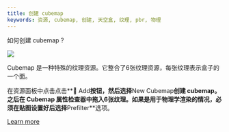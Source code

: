 ```yaml
---
title: 创建 cubemap
keywords: 资源, cubemap, 创建, 天空盒, 纹理, pbr, 物理
---
```


如何创建 cubemap ?

<img src="https://playcanvas.com/static-assets/instructions/new_cubemap.gif"/>

Cubemap 是一种特殊的纹理资源。它整合了6张纹理资源，每张纹理表示盒子的一个面。

在资源面板中点击点击**<span class="font-icon">&#57632;</span> Add**按钮，然后选择**New Cubemap**创建 cubemap。之后在 Cubemap 属性检查器中拖入6张纹理。如果是用于物理学渲染的情况，必须在贴图设置好后选择**Prefilter**选项。

[Learn more](https://developer.playcanvas.com/en/user-manual/assets/cubemaps/)

